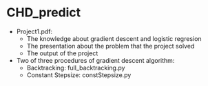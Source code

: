 # CHD_predict
* Project1.pdf:
  * The knowledge about gradient descent and logistic regresion
  * The presentation about the problem that the project solved
  * The output of the project
* Two of three procedures of gradient descent algorithm:
  * Backtracking: full_backtracking.py
  * Constant Stepsize: constStepsize.py
